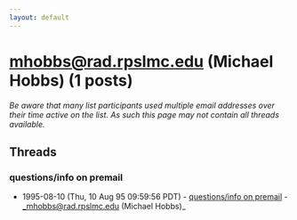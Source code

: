 ```yaml
---
layout: default
---
```


# mhobbs@rad.rpslmc.edu (Michael Hobbs) (1 posts)

_Be aware that many list participants used multiple email addresses over their time active on the list. As such this page may not contain all threads available._

## Threads

### questions/info on premail
+ 1995-08-10 (Thu, 10 Aug 95 09:59:56 PDT) - [questions/info on premail](/archive/1995/08/79b5b052ee74a32b755555af1fa6b38115359c252b4b70a9c48eb59fcfb1b56f) - _mhobbs@rad.rpslmc.edu (Michael Hobbs)_

